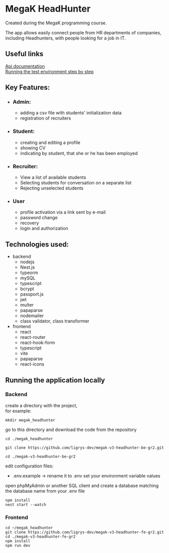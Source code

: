 # MegaK HeadHunter
Created during the MegaK programming course.

The app allows easily connect people from HR departments of companies, including Headhunters, with people looking for a job in IT.

## Useful links

[Api documentation](https://github.com/ligrys-dev/megak-v3-headhunter-be-gr2/blob/develop/api-documentation.md) <br/>
[Running the test environment step by step](https://github.com/ligrys-dev/megak-v3-headhunter-be-gr2/blob/develop/run-test-documentation.md)

## Key Features:

- ### Admin:
  - adding a csv file with students' initialization data
  - registration of recruiters
- ### Student:
  - creating and editing a profile
  - showing CV
  - indicating by student, that she or he has been employed
- ### Recruiter:
  - View a list of available students
  - Selecting students for conversation on a separate list
  - Rejecting unselected students
- ### User
  - profile activation via a link sent by e-mail
  - password change
  - recovery
  - login and authorization

## Technologies used:

- backend
  - nodejs
  - Nest.js
  - typeorm
  - mySQL
  - typescript
  - bcrypt
  - passport.js
  - jwt
  - multer
  - papaparse
  - nodemailer
  - class validator, class transformer
- frontend
  - react
  - react-router
  - react-hook-form
  - typescript
  - vite
  - papaparse
  - react-icons

## Running the application locally

### Backend

create a directory with the project,
<br/>for example:

```
mkdir megak_headhunter
```

go to this directory and download the code from the repository

```
cd ./megak_headhunter
```

```
git clone https://github.com/ligrys-dev/megak-v3-headhunter-be-gr2.git
```

```
cd ./megak-v3-headhunter-be-gr2
```

edit configuration files:

- .env.example -> rename it to .env set your environment variable values

open phpMyAdmin or another SQL client and create a database matching the database name from your .env file

```
npm install
nest start --watch
```

### Frontend

```
cd ~/megak_headhunter
git clone https://github.com/ligrys-dev/megak-v3-headhunter-fe-gr2.git
cd ./megak-v3-headhunter-fe-gr2
npm install
npm run dev
```

###
